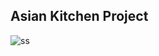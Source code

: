
## Asian Kitchen Project

![ss](https://user-images.githubusercontent.com/73403359/146050672-705b26e6-bb4d-45ff-a5f1-2119cd59477d.png)
